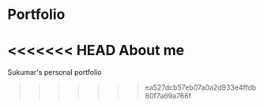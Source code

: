 # Portfolio
<<<<<<< HEAD
About me
=======
Sukumar's personal portfolio
>>>>>>> ea527dcb57eb07a0a2d933e4ffdb80f7a69a766f
